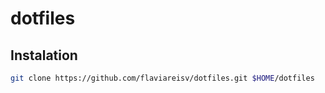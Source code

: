 # dotfiles

## Instalation

```bash
git clone https://github.com/flaviareisv/dotfiles.git $HOME/dotfiles
```
